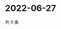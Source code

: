 # 2022-06-27

共 0 条

<!-- BEGIN WEIBO -->
<!-- 最后更新时间 Mon Jun 27 2022 02:17:20 GMT+0800 (China Standard Time) -->

<!-- END WEIBO -->
